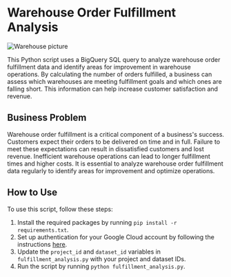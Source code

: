 # Warehouse Order Fulfillment Analysis

![Warehouse picture](https://img.freepik.com/free-photo/interior-large-distribution-warehouse-with-shelves-stacked-with-palettes-goods-ready-market_342744-1481.jpg?w=1380&t=st=1682543392~exp=1682543992~hmac=d2937ae5b1de59229633f87bc806531ff207216143f00ae6a5664d1a48acff29)

This Python script uses a BigQuery SQL query to analyze warehouse order fulfillment data and identify areas for improvement in warehouse operations. By calculating the number of orders fulfilled, a business can assess which warehouses are meeting fulfillment goals and which ones are falling short. This information can help increase customer satisfaction and revenue.

## Business Problem

Warehouse order fulfillment is a critical component of a business's success. Customers expect their orders to be delivered on time and in full. Failure to meet these expectations can result in dissatisfied customers and lost revenue. Inefficient warehouse operations can lead to longer fulfillment times and higher costs. It is essential to analyze warehouse order fulfillment data regularly to identify areas for improvement and optimize operations.

## How to Use

To use this script, follow these steps:

1. Install the required packages by running `pip install -r requirements.txt`.
2. Set up authentication for your Google Cloud account by following the instructions [here](https://cloud.google.com/docs/authentication/getting-started).
3. Update the `project_id` and `dataset_id` variables in `fulfillment_analysis.py` with your project and dataset IDs.
4. Run the script by running `python fulfillment_analysis.py`.
